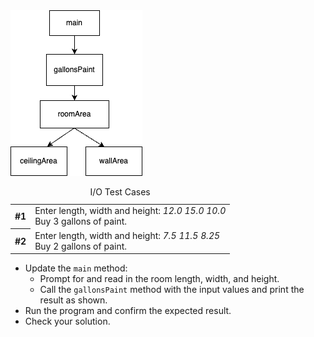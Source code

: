 <img src="../../common/images/paintcalculator_main_call_graph.png" alt="main calls gallonsPaint"  >

<br>

  <table>
  <caption>I/O Test Cases</caption>
  <tr>
  <th>#1</th>
  <td>
  Enter length, width and height:
  <i>12.0 15.0 10.0</i><br>
  Buy 3 gallons of paint.
  </td>
  </tr>
  <tr>
  <th>#2</th>
  <td>
  Enter length, width and height:
  <i>7.5 11.5 8.25</i><br>
  Buy 2 gallons of paint.
  </td>
  </tr>
  </table>

- Update the `main` method:
  - Prompt for and read in the room length, width, and height.
  - Call the `gallonsPaint` method with the input values and print the result as shown.
- Run the program and confirm the expected result.
- Check your solution.


